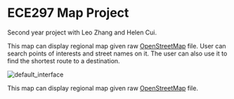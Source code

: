 # ECE297 Map Project
Second year project with Leo Zhang and Helen Cui.

This map can display regional map given raw [OpenStreetMap](http://wiki.openstreetmap.org/wiki/Main_Page) file. User can search points of interests and street names on it. The user can also use it to find the shortest route to a destination. 

![default_interface](https://github.com/nzcsx/ece297_map_project/blob/master/README_images/default_interface.png)

This map can display regional map given raw [OpenStreetMap](http://wiki.openstreetmap.org/wiki/Main_Page) file.
